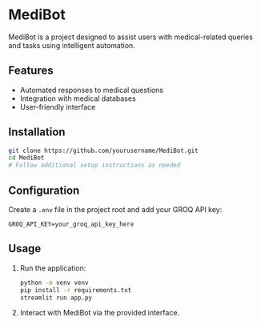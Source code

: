 # MediBot

MediBot is a project designed to assist users with medical-related queries and tasks using intelligent automation.

## Features

- Automated responses to medical questions
- Integration with medical databases
- User-friendly interface

## Installation

```bash
git clone https://github.com/yourusername/MediBot.git
cd MediBot
# Follow additional setup instructions as needed
```

## Configuration

Create a `.env` file in the project root and add your GROQ API key:

```env
GROQ_API_KEY=your_groq_api_key_here
```

## Usage

1. Run the application:
    ```bash
    python -m venv venv
    pip install -r requirements.txt
    streamlit run app.py
    ```
2. Interact with MediBot via the provided interface.